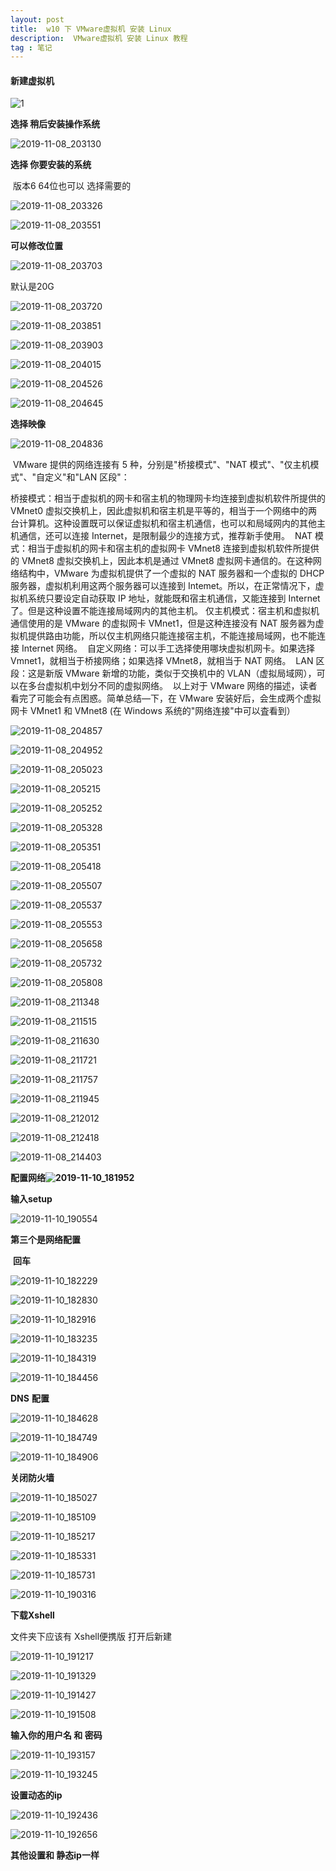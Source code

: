 ```yaml
---
layout: post
title:  w10 下 VMware虚拟机 安装 Linux
description:  VMware虚拟机 安装 Linux 教程 
tag : 笔记
---
```


#### 新建虚拟机



![1](\images\img\linux\1.png)

**选择  稍后安装操作系统**



![2019-11-08_203130](\images\img\linux\2019-11-08_203130.png)

**选择 你要安装的系统**

​	版本6 64位也可以  选择需要的

![2019-11-08_203326](\images\img\linux\2019-11-08_203326.png)



![2019-11-08_203551](\images\img\linux\2019-11-08_203551.png)

**可以修改位置**

![2019-11-08_203703](\images\img\linux\2019-11-08_203703.png)



默认是20G  

![2019-11-08_203720](\images\img\linux\2019-11-08_203720.png)

![2019-11-08_203851](\images\img\linux\2019-11-08_203851.png)

![2019-11-08_203903](\images\img\linux\2019-11-08_203903.png)

![2019-11-08_204015](\images\img\linux\2019-11-08_204015.png)

![2019-11-08_204526](\images\img\linux\2019-11-08_204526.png)

![2019-11-08_204645](\images\img\linux\2019-11-08_204645.png)

**选择映像**

![2019-11-08_204836](\images\img\linux\2019-11-08_204836.png)



​    VMware 提供的网络连接有 5 种，分别是"桥接模式"、"NAT 模式"、"仅主机模式"、"自定义"和"LAN 区段"：

​    桥接模式：相当于虚拟机的网卡和宿主机的物理网卡均连接到虚拟机软件所提供的 VMnet0 虚拟交换机上，因此虚拟机和宿主机是平等的，相当于一个网络中的两台计算机。这种设置既可以保证虚拟机和宿主机通信，也可以和局域网内的其他主机通信，还可以连接 Internet，是限制最少的连接方式，推荐新手使用。
​    NAT 模式：相当于虚拟机的网卡和宿主机的虚拟网卡 VMnet8 连接到虚拟机软件所提供的 VMnet8 虚拟交换机上，因此本机是通过 VMnet8 虚拟网卡通信的。在这种网络结构中，VMware 为虚拟机提供了一个虚拟的 NAT 服务器和一个虚拟的 DHCP 服务器，虚拟机利用这两个服务器可以连接到 Intemet。所以，在正常情况下，虚拟机系统只要设定自动获取 IP 地址，就能既和宿主机通信，又能连接到 Internet了。但是这种设置不能连接局域网内的其他主机。
​    仅主机模式：宿主机和虚拟机通信使用的是 VMware 的虚拟网卡 VMnet1，但是这种连接没有 NAT 服务器为虚拟机提供路由功能，所以仅主机网络只能连接宿主机，不能连接局域网，也不能连接 Internet 网络。
​    自定义网络：可以手工选择使用哪块虚拟机网卡。如果选择 Vmnet1，就相当于桥接网络；如果选择 VMnet8，就相当于 NAT 网络。
​    LAN 区段：这是新版 VMware 新增的功能，类似于交换机中的 VLAN（虚拟局域网），可以在多台虚拟机中划分不同的虚拟网络。
​    以上对于 VMware 网络的描述，读者看完了可能会有点困惑。简单总结—下，在 VMware 安装好后，会生成两个虚拟网卡 VMnet1 和 VMnet8 (在 Windows 系统的"网络连接"中可以査看到）

![2019-11-08_204857](\images\img\linux\2019-11-08_204857.png)

![2019-11-08_204952](\images\img\linux\2019-11-08_204952.png)

![2019-11-08_205023](\images\img\linux\2019-11-08_205023.png)

![2019-11-08_205215](\images\img\linux\2019-11-08_205215.png)

![2019-11-08_205252](\images\img\linux\2019-11-08_205252.png)

![2019-11-08_205328](.\img\2019-11-08_205328.png)

![2019-11-08_205351](.\img\2019-11-08_205351.png)

![2019-11-08_205418](\images\img\linux\2019-11-08_205418.png)

![2019-11-08_205507](\images\img\linux\2019-11-08_205507.png)

![2019-11-08_205537](\images\img\linux\2019-11-08_205537.png)

![2019-11-08_205553](\images\img\linux\2019-11-08_205553.png)

![2019-11-08_205658](\images\img\linux\2019-11-08_205658.png)

![2019-11-08_205732](\images\img\linux\2019-11-08_205732.png)

![2019-11-08_205808](\images\img\linux\2019-11-08_205808.png)

![2019-11-08_211348](\images\img\linux\2019-11-08_211348.png)

![2019-11-08_211515](\images\img\linux\2019-11-08_211515.png)

![2019-11-08_211630](\images\img\linux\2019-11-08_211630.png)

![2019-11-08_211721](\images\img\linux\2019-11-08_211721.png)

![2019-11-08_211757](\images\img\linux\2019-11-08_211757.png)

![2019-11-08_211945](\images\img\linux\2019-11-08_211945.png)

![2019-11-08_212012](\images\img\linux\2019-11-08_212012.png)

![2019-11-08_212418](\images\img\linux\2019-11-08_212418.png)

![2019-11-08_214403](\images\img\linux\2019-11-08_214403.png)



**配置网络![2019-11-10_181952](\images\img\linux\2019-11-10_181952.png)**





**输入setup**

![2019-11-10_190554](\images\img\linux\2019-11-10_190554.png)



**第三个是网络配置** 

​	  **回车**

![2019-11-10_182229](\images\img\linux\2019-11-10_182229.png)



![2019-11-10_182830](\images\img\linux\2019-11-10_182830.png)

![2019-11-10_182916](\images\img\linux\2019-11-10_182916.png)

![2019-11-10_183235](\images\img\linux\2019-11-10_183235.png)

![2019-11-10_184319](\images\img\linux\2019-11-10_184319.png)

![2019-11-10_184456](\images\img\linux\2019-11-10_184456.png)

**DNS** **配置**

![2019-11-10_184628](\images\img\linux\2019-11-10_184628.png)

![2019-11-10_184749](\images\img\linux\2019-11-10_184749.png)

![2019-11-10_184906](\images\img\linux\2019-11-10_184906.png)



**关闭防火墙**

![2019-11-10_185027](\images\img\linux\2019-11-10_185027.png)

![2019-11-10_185109](\images\img\linux\2019-11-10_185109.png)

![2019-11-10_185217](\images\img\linux\2019-11-10_185217.png)

![2019-11-10_185331](\images\img\linux\2019-11-10_185331.png)

![2019-11-10_185731](\images\img\linux\2019-11-10_185731.png)

![2019-11-10_190316](\images\img\linux\2019-11-10_190316.png)





**下载Xshell**

文件夹下应该有 Xshell便携版    打开后新建

![2019-11-10_191217](\images\img\linux\2019-11-10_191217.png)

![2019-11-10_191329](\images\img\linux\2019-11-10_191329.png)

![2019-11-10_191427](\images\img\linux\2019-11-10_191427.png)

![2019-11-10_191508](\images\img\linux\2019-11-10_191508.png)



**输入你的用户名 和 密码**

![2019-11-10_193157](\images\img\linux\2019-11-10_193157.png)



![2019-11-10_193245](\images\img\linux\2019-11-10_193245.png)







**设置动态的ip**

![2019-11-10_192436](\images\img\linux\2019-11-10_192436.png)

![2019-11-10_192656](\images\img\linux\2019-11-10_192656.png)



**其他设置和 静态ip一样**

